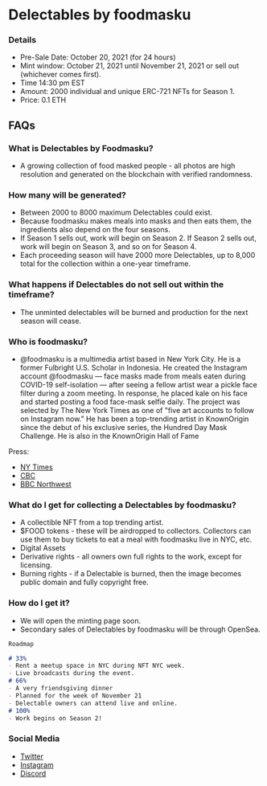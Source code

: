 # Delectables by foodmasku
### Details
- Pre-Sale Date: October 20, 2021 (for 24 hours)
- Mint window: October 21, 2021 until November 21, 2021 or sell out (whichever comes first).
- Time 14:30 pm EST
- Amount: 2000 individual and unique ERC-721 NFTs for Season 1.
- Price: 0.1 ETH

## FAQs

### What is Delectables by Foodmasku?
- A growing collection of food masked people - all photos are high resolution and generated on the blockchain with verified randomness.

### How many will be generated?
- Between 2000 to 8000 maximum Delectables could exist. 
- Because foodmasku makes meals into masks and then eats them, the ingredients also depend on the four seasons. 
- If Season 1 sells out, work will begin on Season 2. If Season 2 sells out, work will begin on Season 3, and so on for Season 4. 
- Each proceeding season will have 2000 more Delectables, up to 8,000 total for the collection within a one-year timeframe.

### What happens if Delectables do not sell out within the timeframe?
- The unminted delectables will be burned and production for the next season will cease.

### Who is foodmasku?
- @foodmasku is a multimedia artist based in New York City. He is a former Fulbright U.S. Scholar in Indonesia. He created the Instagram account @foodmasku — face masks made from meals eaten during COVID-19 self-isolation — after seeing a fellow artist wear a pickle face filter during a zoom meeting. In response, he placed kale on his face and started posting a food face-mask selfie daily. The project was selected by The New York Times as one of "five art accounts to follow on Instagram now." He has been a top-trending artist in KnownOrigin since the debut of his exclusive series, the Hundred Day Mask Challenge. He is also in the KnownOrigin Hall of Fame

Press:

- [NY Times](https://www.nytimes.com/2020/09/16/arts/design/instagram-art-accounts.html)
- [CBC](https://www.cbc.ca/radio/asithappens/as-it-happens-the-friday-edition-1.5828644/why-this-n-y-artist-is-spending-the-pandemic-turning-his-meals-into-face-masks-1.5829046)
- [BBC Northwest](https://twitter.com/awaygray/status/1444397835881963522?s=20)

### What do I get for collecting a Delectables by foodmasku?
- A collectible NFT from a top trending artist.
- $FOOD tokens - these will be airdropped to collectors. Collectors can use them to buy tickets to eat a meal with foodmasku live in NYC, etc.
- Digital Assets
- Derivative rights - all owners own full rights to the work, except for licensing.
- Burning rights - if a Delectable is burned, then the image becomes public domain and fully copyright free.

### How do I get it?
- We will open the minting page soon.
- Secondary sales of Delectables by foodmasku will be through OpenSea.

```markdown
Roadmap

# 33%
- Rent a meetup space in NYC during NFT NYC week.
- Live broadcasts during the event.
# 66%
- A very friendsgiving dinner
- Planned for the week of November 21
- Delectable owners can attend live and online.
# 100%
- Work begins on Season 2!

```

### Social Media
- [Twitter](https://twitter.com/foodmasku)
- [Instagram](https://instagram.com/foodmasku)
- [Discord](http://discord.art)
